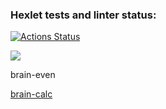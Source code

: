 ### Hexlet tests and linter status:

[![Actions Status](https://github.com/val-litvinenko/frontend-project-44/workflows/hexlet-check/badge.svg)](https://github.com/val-litvinenko/frontend-project-44/actions)

<a href="https://codeclimate.com/github/val-litvinenko/frontend-project-44/maintainability"><img src="https://api.codeclimate.com/v1/badges/a4f9329a24e6090ab819/maintainability" /></a>

brain-even
<a href='https://asciinema.org/a/lPts226qSI5m7CzbRiqXqGteP'>

brain-calc
<a href='https://asciinema.org/a/588246'>
